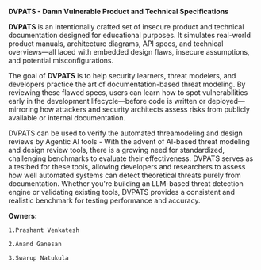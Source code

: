 **DVPATS - Damn Vulnerable Product and Technical Specifications**


**DVPATS** is an intentionally crafted set of insecure product and technical documentation designed for educational purposes. It simulates real-world product manuals, architecture diagrams, API specs, and technical overviews—all laced with embedded design flaws, insecure assumptions, and potential misconfigurations.

The goal of **DVPATS** is to help security learners, threat modelers, and developers practice the art of documentation-based threat modeling. By reviewing these flawed specs, users can learn how to spot vulnerabilities early in the development lifecycle—before code is written or deployed—mirroring how attackers and security architects assess risks from publicly available or internal documentation.

DVPATS can be used to verify the automated threamodeling and design reviews by Agentic AI tools - With the advent of AI-based threat modeling and design review tools, there is a growing need for standardized, challenging benchmarks to evaluate their effectiveness. DVPATS serves as a testbed for these tools, allowing developers and researchers to assess how well automated systems can detect theoretical threats purely from documentation. Whether you're building an LLM-based threat detection engine or validating existing tools, DVPATS provides a consistent and realistic benchmark for testing performance and accuracy.

**Owners:**

    1.Prashant Venkatesh
    
    2.Anand Ganesan
    
    3.Swarup Natukula

